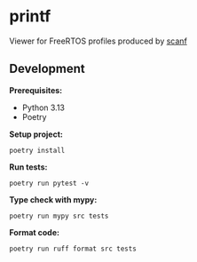 # printf

Viewer for FreeRTOS profiles produced by [scanf](https://github.com/try-fork-it-twice/scanf)


## Development

**Prerequisites:**

- Python 3.13
- Poetry

**Setup project:**

```shell
poetry install
```

**Run tests:**

```shell
poetry run pytest -v
```

**Type check with mypy:**
```shell
poetry run mypy src tests
```

**Format code:**

```shell
poetry run ruff format src tests
```
